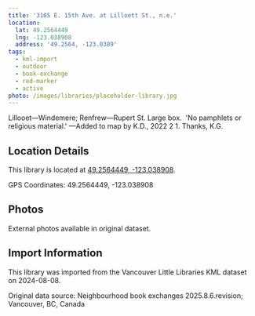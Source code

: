 ```yaml
---
title: '3105 E. 15th Ave. at Lilloett St., n.e.'
location:
  lat: 49.2564449
  lng: -123.038908
  address: '49.2564, -123.0389'
tags:
  - kml-import
  - outdoor
  - book-exchange
  - red-marker
  - active
photo: /images/libraries/placeholder-library.jpg
---
```

Lillooet—Windemere; Renfrew—Rupert St.
Large box.  'No pamphlets or religious material.'
—Added to map by K.D., 2022 2 1. Thanks, K.G.

## Location Details

This library is located at [49.2564449, -123.038908](https://www.google.com/maps?q=49.2564449,-123.038908).

GPS Coordinates: 49.2564449, -123.038908

## Photos

External photos available in original dataset.

## Import Information

This library was imported from the Vancouver Little Libraries KML dataset on 2024-08-08.

Original data source: Neighbourhood book exchanges 2025.8.6.revision; Vancouver, BC, Canada

